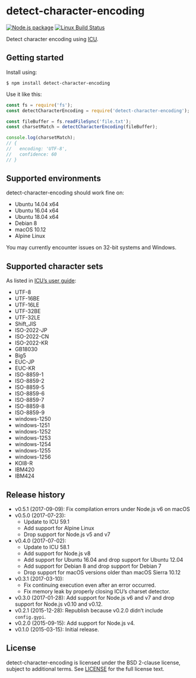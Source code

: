 # detect-character-encoding

[![Node.js package](https://img.shields.io/npm/v/detect-character-encoding.svg)](https://www.npmjs.com/package/detect-character-encoding)
[![Linux Build Status](https://img.shields.io/travis/sonicdoe/detect-character-encoding/develop.svg)](https://travis-ci.org/sonicdoe/detect-character-encoding)

Detect character encoding using [ICU](http://site.icu-project.org).

## Getting started

Install using:

```shell
$ npm install detect-character-encoding
```

Use it like this:

```js
const fs = require('fs');
const detectCharacterEncoding = require('detect-character-encoding');

const fileBuffer = fs.readFileSync('file.txt');
const charsetMatch = detectCharacterEncoding(fileBuffer);

console.log(charsetMatch);
// {
//   encoding: 'UTF-8',
//   confidence: 60
// }
```

## Supported environments

detect-character-encoding should work fine on:

- Ubuntu 14.04 x64
- Ubuntu 16.04 x64
- Ubuntu 18.04 x64
- Debian 8
- macOS 10.12
- Alpine Linux

You may currently encounter issues on 32-bit systems and Windows.

## Supported character sets

As listed in [ICU’s user guide](http://userguide.icu-project.org/conversion/detection#TOC-Detected-Encodings):

- UTF-8
- UTF-16BE
- UTF-16LE
- UTF-32BE
- UTF-32LE
- Shift_JIS
- ISO-2022-JP
- ISO-2022-CN
- ISO-2022-KR
- GB18030
- Big5
- EUC-JP
- EUC-KR
- ISO-8859-1
- ISO-8859-2
- ISO-8859-5
- ISO-8859-6
- ISO-8859-7
- ISO-8859-8
- ISO-8859-9
- windows-1250
- windows-1251
- windows-1252
- windows-1253
- windows-1254
- windows-1255
- windows-1256
- KOI8-R
- IBM420
- IBM424

## Release history

- v0.5.1 (2017-09-09): Fix compilation errors under Node.js v6 on macOS
- v0.5.0 (2017-07-23):
  - Update to ICU 59.1
  - Add support for Alpine Linux
  - Drop support for Node.js v5 and v7
- v0.4.0 (2017-07-02):
  - Update to ICU 58.1
  - Add support for Node.js v8
  - Add support for Ubuntu 16.04 and drop support for Ubuntu 12.04
  - Add support for Debian 8 and drop support for Debian 7
  - Drop support for macOS versions older than macOS Sierra 10.12
- v0.3.1 (2017-03-10):
  - Fix continuing execution even after an error occurred.
  - Fix memory leak by properly closing ICU’s charset detector.
- v0.3.0 (2017-01-28): Add support for Node.js v6 and v7 and
  drop support for Node.js v0.10 and v0.12.
- v0.2.1 (2015-12-28): Republish because v0.2.0 didn’t include `config.gypi`.
- v0.2.0 (2015-09-15): Add support for Node.js v4.
- v0.1.0 (2015-03-15): Initial release.

## License

detect-character-encoding is licensed under the BSD 2-clause license, subject to additional terms. See [LICENSE](./LICENSE) for the full license text.
